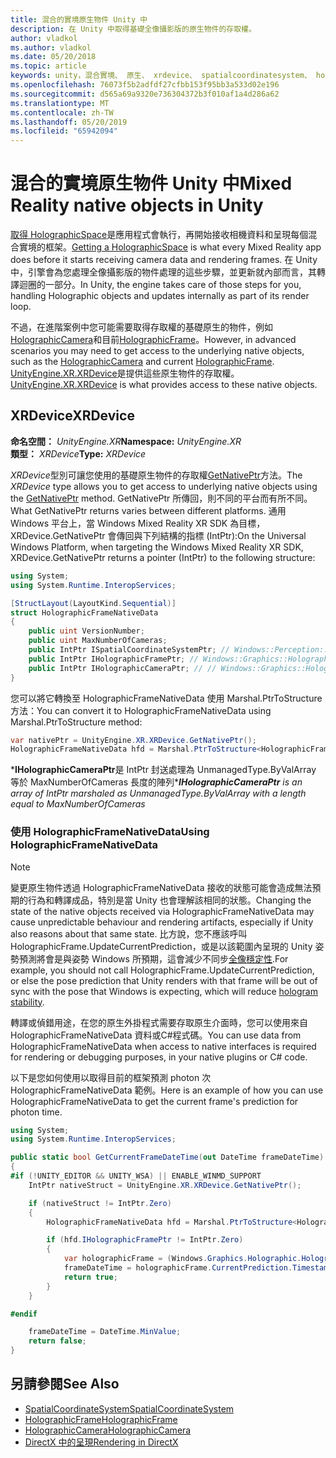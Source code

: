 ```yaml
---
title: 混合的實境原生物件 Unity 中
description: 在 Unity 中取得基礎全像攝影版的原生物件的存取權。
author: vladkol
ms.author: vladkol
ms.date: 05/20/2018
ms.topic: article
keywords: unity，混合實境、 原生、 xrdevice、 spatialcoordinatesystem、 holographicframe、 holographiccamera、 ispatialcoordinatesystem、 iholographicframe、 iholographiccamera、 getnativeptr
ms.openlocfilehash: 76073f5b2adfdf27cfbb153f95bb3a533d02e196
ms.sourcegitcommit: d565a69a9320e736304372b3f010af1a4d286a62
ms.translationtype: MT
ms.contentlocale: zh-TW
ms.lasthandoff: 05/20/2019
ms.locfileid: "65942094"
---
```

# <a name="mixed-reality-native-objects-in-unity"></a><span data-ttu-id="d81a7-104">混合的實境原生物件 Unity 中</span><span class="sxs-lookup"><span data-stu-id="d81a7-104">Mixed Reality native objects in Unity</span></span>

<span data-ttu-id="d81a7-105">[取得 HolographicSpace](getting-a-holographicspace.md)是應用程式會執行，再開始接收相機資料和呈現每個混合實境的框架。</span><span class="sxs-lookup"><span data-stu-id="d81a7-105">[Getting a HolographicSpace](getting-a-holographicspace.md) is what every Mixed Reality app does before it starts receiving camera data and rendering frames.</span></span> <span data-ttu-id="d81a7-106">在 Unity 中，引擎會為您處理全像攝影版的物件處理的這些步驟，並更新就內部而言，其轉譯迴圈的一部分。</span><span class="sxs-lookup"><span data-stu-id="d81a7-106">In Unity, the engine takes care of those steps for you, handling Holographic objects and updates internally as part of its render loop.</span></span>

<span data-ttu-id="d81a7-107">不過，在進階案例中您可能需要取得存取權的基礎原生的物件，例如<a href="https://docs.microsoft.com/uwp/api/windows.graphics.holographic.holographiccamera" target="_blank">HolographicCamera</a>和目前<a href="https://docs.microsoft.com/uwp/api/windows.graphics.holographic.holographicframe" target="_blank">HolographicFrame</a>。</span><span class="sxs-lookup"><span data-stu-id="d81a7-107">However, in advanced scenarios you may need to get access to the underlying native objects, such as the <a href="https://docs.microsoft.com/uwp/api/windows.graphics.holographic.holographiccamera" target="_blank">HolographicCamera</a> and current <a href="https://docs.microsoft.com/uwp/api/windows.graphics.holographic.holographicframe" target="_blank">HolographicFrame</a>.</span></span> <span data-ttu-id="d81a7-108"><a href="https://docs.unity3d.com/ScriptReference/XR.XRDevice.html" target="_blank">UnityEngine.XR.XRDevice</a>是提供這些原生物件的存取權。</span><span class="sxs-lookup"><span data-stu-id="d81a7-108"><a href="https://docs.unity3d.com/ScriptReference/XR.XRDevice.html" target="_blank">UnityEngine.XR.XRDevice</a> is what provides access to these native objects.</span></span>

## <a name="xrdevice"></a><span data-ttu-id="d81a7-109">XRDevice</span><span class="sxs-lookup"><span data-stu-id="d81a7-109">XRDevice</span></span> 

<span data-ttu-id="d81a7-110">**命名空間：** *UnityEngine.XR*</span><span class="sxs-lookup"><span data-stu-id="d81a7-110">**Namespace:** *UnityEngine.XR*</span></span><br>
<span data-ttu-id="d81a7-111">**類型：** *XRDevice*</span><span class="sxs-lookup"><span data-stu-id="d81a7-111">**Type:** *XRDevice*</span></span>

<span data-ttu-id="d81a7-112">*XRDevice*型別可讓您使用的基礎原生物件的存取權<a href="https://docs.unity3d.com/ScriptReference/XR.XRDevice.GetNativePtr.html" target="_blank">GetNativePtr</a>方法。</span><span class="sxs-lookup"><span data-stu-id="d81a7-112">The *XRDevice* type allows you to get access to underlying native objects using the <a href="https://docs.unity3d.com/ScriptReference/XR.XRDevice.GetNativePtr.html" target="_blank">GetNativePtr</a> method.</span></span> <span data-ttu-id="d81a7-113">GetNativePtr 所傳回，則不同的平台而有所不同。</span><span class="sxs-lookup"><span data-stu-id="d81a7-113">What GetNativePtr returns varies between different platforms.</span></span> <span data-ttu-id="d81a7-114">通用 Windows 平台上，當 Windows Mixed Reality XR SDK 為目標，XRDevice.GetNativePtr 會傳回與下列結構的指標 (IntPtr):</span><span class="sxs-lookup"><span data-stu-id="d81a7-114">On the Universal Windows Platform, when targeting the Windows Mixed Reality XR SDK, XRDevice.GetNativePtr returns a pointer (IntPtr) to the following structure:</span></span> 

```cs
using System;
using System.Runtime.InteropServices;

[StructLayout(LayoutKind.Sequential)]
struct HolographicFrameNativeData
{
    public uint VersionNumber;
    public uint MaxNumberOfCameras;
    public IntPtr ISpatialCoordinateSystemPtr; // Windows::Perception::Spatial::ISpatialCoordinateSystem
    public IntPtr IHolographicFramePtr; // Windows::Graphics::Holographic::IHolographicFrame 
    public IntPtr IHolographicCameraPtr; // // Windows::Graphics::Holographic::IHolographicCamera
}
```
<span data-ttu-id="d81a7-115">您可以將它轉換至 HolographicFrameNativeData 使用 Marshal.PtrToStructure 方法：</span><span class="sxs-lookup"><span data-stu-id="d81a7-115">You can convert it to HolographicFrameNativeData using Marshal.PtrToStructure method:</span></span>
```cs
var nativePtr = UnityEngine.XR.XRDevice.GetNativePtr();
HolographicFrameNativeData hfd = Marshal.PtrToStructure<HolographicFrameNativeData>(nativePtr);
```
<span data-ttu-id="d81a7-116">\***IHolographicCameraPtr**是 IntPtr 封送處理為 UnmanagedType.ByValArray 等於 MaxNumberOfCameras 長度的陣列\*</span><span class="sxs-lookup"><span data-stu-id="d81a7-116">***IHolographicCameraPtr** is an array of IntPtr marshaled as UnmanagedType.ByValArray with a length equal to MaxNumberOfCameras*</span></span> 


### <a name="using-holographicframenativedata"></a><span data-ttu-id="d81a7-117">使用 HolographicFrameNativeData</span><span class="sxs-lookup"><span data-stu-id="d81a7-117">Using HolographicFrameNativeData</span></span>

> [!NOTE]
> <span data-ttu-id="d81a7-118">變更原生物件透過 HolographicFrameNativeData 接收的狀態可能會造成無法預期的行為和轉譯成品，特別是當 Unity 也會理解該相同的狀態。</span><span class="sxs-lookup"><span data-stu-id="d81a7-118">Changing the state of the native objects received via HolographicFrameNativeData may cause unpredictable behaviour and rendering artifacts, especially if Unity also reasons about that same state.</span></span>  <span data-ttu-id="d81a7-119">比方說，您不應該呼叫 HolographicFrame.UpdateCurrentPrediction，或是以該範圍內呈現的 Unity 姿勢預測將會是與姿勢 Windows 所預期，這會減少不同步[全像穩定性](hologram-stability.md).</span><span class="sxs-lookup"><span data-stu-id="d81a7-119">For example, you should not call HolographicFrame.UpdateCurrentPrediction, or else the pose prediction that Unity renders with that frame will be out of sync with the pose that Windows is expecting, which will reduce [hologram stability](hologram-stability.md).</span></span>

<span data-ttu-id="d81a7-120">轉譯或偵錯用途，在您的原生外掛程式需要存取原生介面時，您可以使用來自 HolographicFrameNativeData 資料或C#程式碼。</span><span class="sxs-lookup"><span data-stu-id="d81a7-120">You can use data from HolographicFrameNativeData when access to native interfaces is required for rendering or debugging purposes, in your native plugins or C# code.</span></span> 

<span data-ttu-id="d81a7-121">以下是您如何使用以取得目前的框架預測 photon 次 HolographicFrameNativeData 範例。</span><span class="sxs-lookup"><span data-stu-id="d81a7-121">Here is an example of how you can use HolographicFrameNativeData to get the current frame's prediction for photon time.</span></span> 
```cs
using System;
using System.Runtime.InteropServices;

public static bool GetCurrentFrameDateTime(out DateTime frameDateTime)
{
#if (!UNITY_EDITOR && UNITY_WSA) || ENABLE_WINMD_SUPPORT
    IntPtr nativeStruct = UnityEngine.XR.XRDevice.GetNativePtr();

    if (nativeStruct != IntPtr.Zero)
    {
        HolographicFrameNativeData hfd = Marshal.PtrToStructure<HolographicFrameNativeData>(nativeStruct);

        if (hfd.IHolographicFramePtr != IntPtr.Zero)
        {
            var holographicFrame = (Windows.Graphics.Holographic.HolographicFrame)Marshal.GetObjectForIUnknown(hfd.IHolographicFramePtr);
            frameDateTime = holographicFrame.CurrentPrediction.Timestamp.TargetTime.DateTime;
            return true;
        }
    }

#endif

    frameDateTime = DateTime.MinValue;
    return false;
}

```

## <a name="see-also"></a><span data-ttu-id="d81a7-122">另請參閱</span><span class="sxs-lookup"><span data-stu-id="d81a7-122">See Also</span></span>
* <span data-ttu-id="d81a7-123"><a href="https://docs.microsoft.com/uwp/api/windows.perception.spatial.spatialcoordinatesystem" target="_blank">SpatialCoordinateSystem</a></span><span class="sxs-lookup"><span data-stu-id="d81a7-123"><a href="https://docs.microsoft.com/uwp/api/windows.perception.spatial.spatialcoordinatesystem" target="_blank">SpatialCoordinateSystem</a></span></span>
* <span data-ttu-id="d81a7-124"><a href="https://docs.microsoft.com/uwp/api/windows.graphics.holographic.holographicframe" target="_blank">HolographicFrame</a></span><span class="sxs-lookup"><span data-stu-id="d81a7-124"><a href="https://docs.microsoft.com/uwp/api/windows.graphics.holographic.holographicframe" target="_blank">HolographicFrame</a></span></span>
* <span data-ttu-id="d81a7-125"><a href="https://docs.microsoft.com/uwp/api/windows.graphics.holographic.holographiccamera" target="_blank">HolographicCamera</a></span><span class="sxs-lookup"><span data-stu-id="d81a7-125"><a href="https://docs.microsoft.com/uwp/api/windows.graphics.holographic.holographiccamera" target="_blank">HolographicCamera</a></span></span>
* [<span data-ttu-id="d81a7-126">DirectX 中的呈現</span><span class="sxs-lookup"><span data-stu-id="d81a7-126">Rendering in DirectX</span></span>](rendering-in-directx.md)
